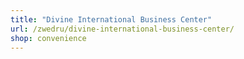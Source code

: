 ```yaml
---
title: "Divine International Business Center"
url: /zwedru/divine-international-business-center/
shop: convenience
---
```

